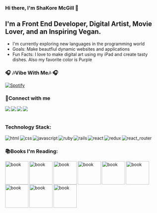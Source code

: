 ### Hi there, I'm ShaKore McGill 👋

## I'm a Front End Developer, Digital Artist, Movie Lover, and an Inspiring Vegan.

* I'm currently exploring new languages in the programming world
* Goals: Make beautfiul dynamic websites and applications
* Fun Facts: I love to make digital art using my iPad and create tasty dishes. Also my favorite color is Purple 

### 🎧 🎶Vibe With Me🎶 🎧
[![Spotify](https://mcgillshakore.vercel.app/api/spotify)](https://open.spotify.com/user/yb790emvnyqkdkq988j7u398v)

### 📱Connect with me 
[<img align="left" atl="linkedin" src="https://img.shields.io/badge/linkedin-%230077B5.svg?&style=for-the-badge&logo=linkedin&logoColor=white"/>][linkedIn]
[<img align="left" atl="medium" src="https://img.shields.io/badge/medium-%2312100E.svg?&style=for-the-badge&logo=medium&logoColor=white"/>][blog]
[<img align="left" atl="twitter" src="https://img.shields.io/badge/twitter-%231DA1F2.svg?&style=for-the-badge&logo=twitter&logoColor=white" />][twitter]
[<img align="left" atl="instagram" src="https://img.shields.io/badge/instagram-%23E4405F.svg?&style=for-the-badge&logo=instagram&logoColor=white"/>][instagram]
<br/>
<br/>
### Technology Stack:
[<img align="left" alt="html" src="https://img.shields.io/badge/html5%20-%23E34F26.svg?&style=for-the-badge&logo=html5&logoColor=white"/>][linkedIn]
[<img align="left" alt="css" src="https://img.shields.io/badge/css3%20-%231572B6.svg?&style=for-the-badge&logo=css3&logoColor=white"/>][linkedIn]
[<img align="left" alt="javascript" src="https://img.shields.io/badge/javascript%20-%23323330.svg?&style=for-the-badge&logo=javascript&logoColor=%23F7DF1E"/>][linkedIn]
[<img align="left" alt="ruby" src="https://img.shields.io/badge/ruby-%23CC342D.svg?&style=for-the-badge&logo=ruby&logoColor=white"/>][linkedIn]
[<img align="left" alt="rails" src="https://img.shields.io/badge/rails%20-%23CC0000.svg?&style=for-the-badge&logo=ruby-on-rails&logoColor=white"/>][linkedIn]
[<img align="left" alt="react" src="https://img.shields.io/badge/react%20-%2320232a.svg?&style=for-the-badge&logo=react&logoColor=%2361DAFB"/>][linkedIn]
[<img align="left" alt="redux" src="https://img.shields.io/badge/redux%20-%23593d88.svg?&style=for-the-badge&logo=redux&logoColor=white"/>][linkedIn]
[<img align="left" alt="react_router" src="https://img.shields.io/badge/react_router%20-CA4245.svg?&style=for-the-badge&logo=react-router&logoColor=white"/>][linkedIn]
<br/>
### 📚Books I'm Reading:
<img src="https://images-na.ssl-images-amazon.com/images/I/410hiaPGyCL._SX348_BO1,204,203,200_.jpg" alt="book" width="75" align="left" />
<img src="https://m.media-amazon.com/images/I/51sLS7otdkL.jpg" alt="book" width="75" align="left" />
<img src="https://m.media-amazon.com/images/I/51Tlm0GZTXL._SY346_.jpg" alt="book" width="75" align="left"/>
<img src="https://m.media-amazon.com/images/I/416Hql52NCL.jpg" alt="book" width="75" align="left"/>
<img src="https://m.media-amazon.com/images/I/51C32GrJkiL._SY346_.jpg" alt="book" width="75" align="left"/>
<img src="https://m.media-amazon.com/images/I/51Q4AwpPDkL.jpg" alt="book" width="75" align="left"/>
<img src="https://m.media-amazon.com/images/I/51yKczFDuQL._SY346_.jpg" alt="book" width="75" align="left"/>
<img src="https://m.media-amazon.com/images/I/51VuUo3rdML.jpg" alt="book" width="75" align="left"/>
<img src="https://m.media-amazon.com/images/I/51q4ZTnypdL.jpg" alt="book" width="75" align="left"/>




<!--
**mcgillshakore/mcgillshakore** is a ✨ _special_ ✨ repository because its `README.md` (this file) appears on your GitHub profile.
-->
[linkedIn]:http://www.linkedin.com/in/shakore-mcgill
[twitter]:http://www.twitter.com/mcgillshakore
[blog]:https://medium.com/@mcgillshakore
[instagram]:https://www.instagram.com/mcgillshakore/
